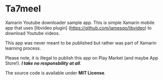 # Ta7meel
Xamarin Youtube downloader sample app.
This is simple Xamarin mobile app that uses [libvideo plugin] (https://github.com/jamesqo/libvideo) to download Youtube videos.

This app was never meant to be published but rather was part of Xamarin learning process.

Please note, it is illegal to publish this app on Play Market (and maybe App Store!). **_I take no responsbility at all_**.

The source code is available under **MIT License**.
